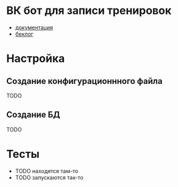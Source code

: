 # ВК бот для записи тренировок
 - [документация](doc/doc.md)
 - [беклог](doc/backlog.md)

# Настройка

## Создание конфигурационнного файла
TODO

## Создание БД 
TODO

# Тесты
 - TODO находятся там-то
 - TODO запускаются так-то